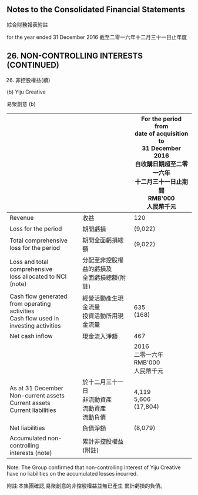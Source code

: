 ## Notes to the Consolidated Financial Statements

綜合財務報表附註

for the year ended 31 December 2016 截至二零一六年十二月三十一日止年度

## 26. NON-CONTROLLING INTERESTS (CONTINUED)

26. 非控股權益(續)

(b) Yiju Creative

易聚創意 (b)

|                                                                                               |                                   | For the period from<br>date of acquisition to<br>31 December 2016<br>自收購日期超至二零一六年<br>十二月三十一日止期間<br>RMB'000<br>人民幣千元 |
|-----------------------------------------------------------------------------------------------|-----------------------------------|---------------------------------------------------------------------------------------------------------------------|
| Revenue                                                                                       | 收益                                | 120                                                                                                                 |
| Loss for the period                                                                           | 期間虧損                              | (9,022)                                                                                                             |
| Total comprehensive<br>loss for the period                                                    | 期間全面虧損總額                          | (9,022)                                                                                                             |
| Loss and total comprehensive<br>loss allocated to NCI (note)                                  | 分配至非控股權益的虧損及<br>全面虧損總額(附註)        |                                                                                                                     |
| Cash flow generated<br>from operating activities<br>Cash flow used in<br>investing activities | 經營活動產生現金流量<br>投資活動所用現金流量          | 635<br>(168)                                                                                                        |
| Net cash inflow                                                                               | 現金流入淨額                            | 467                                                                                                                 |
|                                                                                               |                                   | 2016<br>二零一六年<br>RMB'000<br>人民幣千元                                                                                   |
| As at 31 December<br>Non-current assets<br>Current assets<br>Current liabilities              | 於十二月三十一日<br>非流動資產<br>流動資產<br>流動負債 | 4,119<br>5,606<br>(17,804)                                                                                          |
| Net liabilities                                                                               | 負債淨額                              | (8,079)                                                                                                             |
| Accumulated non-controlling<br>interests (note)                                               | 累計非控股權益(附註)                       |                                                                                                                     |

Note: The Group confirmed that non-controlling interest of Yiju Creative have no liabilities on the accumulated losses incurred.

附註:本集團確認,易聚創意的非控股權益並無已產生 累計虧損的負債。